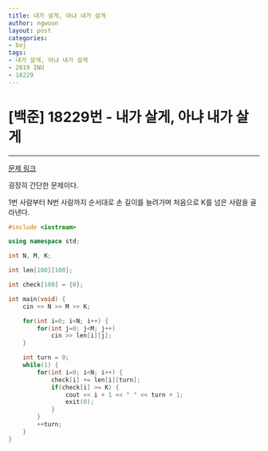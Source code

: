 ```yaml
---
title: 내가 살게, 아냐 내가 살게
author: ngwoon
layout: post
categories:
- boj
tags:
- 내가 살게, 아냐 내가 살게
- 2019 INU
- 18229
---
```


# [백준] 18229번 - 내가 살게, 아냐 내가 살게
- - -

[문제 링크](https://www.acmicpc.net/problem/18229)

굉장히 간단한 문제이다.

1번 사람부터 N번 사람까지 순서대로 손 길이를 늘려가며 처음으로 K를 넘은 사람을 골라낸다.

```cpp
#include <iostream>

using namespace std;

int N, M, K;

int len[100][100];

int check[100] = {0};

int main(void) {
    cin >> N >> M >> K;

    for(int i=0; i<N; i++) {
        for(int j=0; j<M; j++)
            cin >> len[i][j];
    }

    int turn = 0;
    while(1) {
        for(int i=0; i<N; i++) {
            check[i] += len[i][turn];
            if(check[i] >= K) {
                cout << i + 1 << " " << turn + 1;
                exit(0);
            }
        }
        ++turn;
    }
}

```
